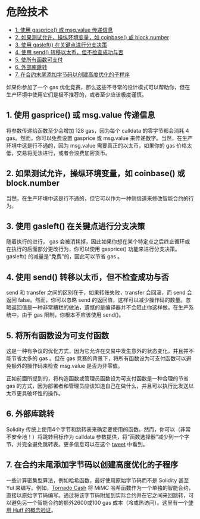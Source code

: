 # 危险技术

- [1. 使用 gasprice() 或 msg.value 传递信息](#1-使用-gasprice-或-msgvalue-传递信息)
- [2. 如果测试允许，操纵环境变量，如 coinbase() 或 block.number](#2-如果测试允许操纵环境变量如-coinbase-或-blocknumber)
- [3. 使用 gasleft() 在关键点进行分支决策](#3-使用-gasleft-在关键点进行分支决策)
- [4. 使用 send() 转移以太币，但不检查成功与否](#4-使用-send-转移以太币但不检查成功与否)
- [5. 使所有函数可支付](#5-将所有函数设为可支付函数)
- [6. 外部库跳转](#6-外部库跳转)
- [7. 在合约末尾添加字节码以创建高度优化的子程序](#7-在合约末尾添加字节码以创建高度优化的子程序)

如果你参加了一个 gas 优化竞赛，那么这些不寻常的设计模式可以帮助你，但在生产环境中使用它们是极不推荐的，或者至少应该极度谨慎。

## 1. 使用 gasprice() 或 msg.value 传递信息

将参数传递给函数至少会增加 128 gas，因为每个 calldata 的零字节都会消耗 4 gas。然而，你可以免费设置 gasprice 或 msg.value 来传递数字。当然，在生产环境中这是行不通的，因为 msg.value 需要真正的以太币，如果你的 gas 价格太低，交易将无法进行，或者会浪费加密货币。

## 2. 如果测试允许，操纵环境变量，如 coinbase() 或 block.number

当然，在生产环境中这是行不通的，但它可以作为一种侧信道来修改智能合约的行为。

## 3. 使用 gasleft() 在关键点进行分支决策

随着执行的进行， gas 会被消耗掉，因此如果你想在某个特定点之后终止循环或在执行的后面部分更改行为，你可以使用 gasprice() 功能来进行分支决策。gasleft() 的减量是“免费”的，因此可以节省 gas 。

## 4. 使用 send() 转移以太币，但不检查成功与否

send 和 transfer 之间的区别在于，如果转账失败，transfer 会回滚，而 send 会返回 false。然而，你可以忽略 send 的返回值，这样可以减少操作码的数量。忽略返回值是一种非常糟糕的做法，遗憾的是编译器并不会阻止你这样做。在生产系统中，由于 gas 限制，你根本不应该使用 send()。

## 5. 将所有函数设为可支付函数

这是一种有争议的优化方式，因为它允许在交易中发生意外的状态变化，并且并不能节省太多的 gas 。但在 gas 竞赛的背景下，将所有函数设为可支付函数可以避免额外的操作码来检查 msg.value 是否为非零值。

正如前面所提到的，将构造函数或管理员函数设为可支付函数是一种合理的节省 gas 的方式，因为部署者和管理员应该知道自己在做什么，并且可以执行比发送以太币更具破坏性的操作。

## 6. 外部库跳转

Solidity 传统上使用4个字节和跳转表来确定要使用的函数。然而，你可以（非常不安全地！）将跳转目标作为 calldata 参数提供，将“函数选择器”减少到一个字节，并完全避免跳转表。更多信息可以在这个 [tweet](https://twitter.com/AmadiMichaels/status/1697405235948310627) 中看到。

## 7. 在合约末尾添加字节码以创建高度优化的子程序

一些计算密集型算法，例如哈希函数，最好使用原始字节码而不是 Solidity 甚至 Yul 来编写。例如，[Tornado Cash](https://www.rareskills.io/post/how-does-tornado-cash-work) 将 MiMC 哈希函数作为一个单独的智能合约，直接以原始字节码编写。通过将该字节码附加到实际合约并在它之间来回跳转，可以避免另一个智能合约的额外2600或100 gas 成本（冷或热访问）。这里有一个[使用 Huff 的概念验证](https://twitter.com/AmadiMichaels/status/1696263027920634044)。
